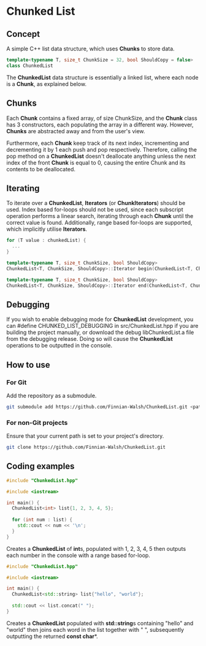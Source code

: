 # Chunked List

## Concept

A simple C++ list data structure, which uses **Chunks** to store data.

```cpp
template<typename T, size_t ChunkSize = 32, bool ShouldCopy = false>
class ChunkedList
```

The **ChunkedList** data structure is essentially a linked list, where each node is a **Chunk**, as explained below.

## Chunks

Each **Chunk** contains a fixed array, of size ChunkSize, and the **Chunk** class has 3 constructors, each populating
the array in a different way. However,
**Chunks** are abstracted away and from the user's view.

Furthermore, each **Chunk** keep track of its next index, incrementing and decrementing it by 1 each push and pop
respectively.
Therefore, calling the pop method on a **ChunkedList** doesn't deallocate anything unless the next index of the front
**Chunk** is equal to 0, causing the entire Chunk and its contents to be deallocated.

## Iterating

To iterate over a **ChunkedList**, **Iterators** (or **ChunkIterators**) should be used. Index based for-loops should
not be used, since each subscript operation performs a linear search, iterating through each **Chunk** until the correct
value is found. Additionally, range
based for-loops are supported, which implicitly utilise **Iterators**.

```cpp
for (T value : chunkedList) {
  ...
}
```

```cpp
template<typename T, size_t ChunkSize, bool ShouldCopy>
ChunkedList<T, ChunkSize, ShouldCopy>::Iterator begin(ChunkedList<T, ChunkSize, ShouldCopy> &chunkedList);

template<typename T, size_t ChunkSize, bool ShouldCopy>
ChunkedList<T, ChunkSize, ShouldCopy>::Iterator end(ChunkedList<T, ChunkSize, ShouldCopy> &chunkedList);
```

## Debugging

If you wish to enable debugging mode for **ChunkedList** development, you can #define CHUNKED_LIST_DEBUGGING in
src/ChunkedList.hpp if you are building the project manually, or download the debug libChunkedList.a file from the
debugging release.
Doing so will cause the **ChunkedList** operations to be outputted in the console.

## How to use

### For Git

Add the repository as a submodule.

```bash
git submodule add https://github.com/Finnian-Walsh/ChunkedList.git <path>
```

### For non-Git projects

Ensure that your current path is set to your project's directory.

```bash
git clone https://github.com/Finnian-Walsh/ChunkedList.git
```

## Coding examples

```cpp
#include "ChunkedList.hpp"

#include <iostream>

int main() {
  ChunkedList<int> list{1, 2, 3, 4, 5};
  
  for (int num : list) {
    std::cout << num << '\n';    
  }
}
```

Creates a **ChunkedList** of **int**s, populated with 1, 2, 3, 4, 5 then outputs each number in the console with a range
based for-loop.

```cpp
#include "ChunkedList.hpp"

#include <iostream>

int main() {
  ChunkedList<std::string> list{"hello", "world"};
  
  std::cout << list.concat(" ");
}
```

Creates a **ChunkedList** populated with **std::string**s containing "hello" and "world" then joins each
word in the list together with " ", subsequently outputting the returned **const char***.